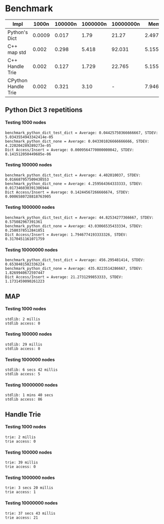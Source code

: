 # Benchmark



|  Impl |  1000n  | 100000n  | 1000000n  | 10000000n | Memory |
|---|---|---|---|---|---|
| Python's Dict  | 0.0009  | 0.017  | 1.79  |  21.27 | 2.49758GB |
|  C++ map std |  0.002 |  0.298 |  5.418 |  92.031  | 5.15558GB |
|  C++ Handle Trie |  0.002 |  0.127 |  1.729 | 22.765  | 5.15558GB |
|  CPython Handle Trie |  0.002 |  0.321 |  3.10 | -  | 7.94629GB |

## Python Dict 3 repetitions


#### Testing 1000 nodes

```
benchmark_python_dict_test_dict = Average: 0.04425750366666667, STDEV: 5.0343554943342414e-05
benchmark_python_dict_none = Average: 0.043301026666666666, STDEV: 4.220204289289273e-05
Dict Access/Insert = Average: 0.0009564770000000042, STDEV: 8.141512050449685e-06
```


#### Testing 100000 nodes

```
benchmark_python_dict_test_dict = Average: 4.402010037, STDEV: 0.016687957509430553
benchmark_python_dict_none = Average: 4.259564364333333, STDEV: 0.017346030391306944
Dict Access/Insert = Average: 0.14244567266666674, STDEV: 0.0006580728818763905
```

#### Testing 1000000 nodes
```
benchmark_python_dict_test_dict = Average: 44.82534277366667, STDEV: 0.575082967391361
benchmark_python_dict_none = Average: 43.03066535433334, STDEV: 0.2580378512841851
Dict Access/Insert = Average: 1.7946774193333326, STDEV: 0.3170451161071759
```

#### Testing 10000000 nodes
```
benchmark_python_dict_test_dict = Average: 456.295481414, STDEV: 0.6538481582336224
benchmark_python_dict_none = Average: 435.0223514286667, STDEV: 1.8269940672597447
Dict Access/Insert = Average: 21.2731299853333, STDEV: 1.1731459090261223
```

## MAP

#### Testing 1000 nodes
```
stdlib: 2 millis
stdlib access: 0
```
#### Testing 100000 nodes
```
stdlib: 29 millis
stdlib access: 0
```
#### Testing 1000000 nodes
```
stdlib: 6 secs 42 millis
stdlib access: 5
```
#### Testing 10000000 nodes
```
stdlib: 1 mins 40 secs
stdlib access: 86
```

## Handle Trie

#### Testing 1000 nodes
```
trie: 2 millis
trie access: 0
```
#### Testing 100000 nodes
```
trie: 39 millis
trie access: 0
```
#### Testing 1000000 nodes
```
trie: 3 secs 20 millis
trie access: 1
```
#### Testing 10000000 nodes
```
trie: 37 secs 43 millis
trie access: 21
```